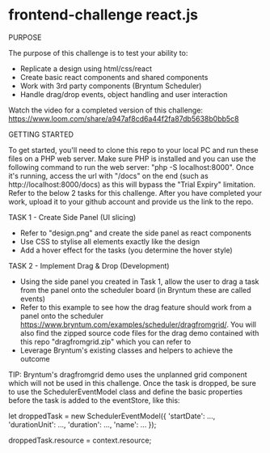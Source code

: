 # frontend-challenge react.js

PURPOSE

The purpose of this challenge is to test your ability to:
- Replicate a design using html/css/react
- Create basic react components and shared components
- Work with 3rd party components (Bryntum Scheduler)
- Handle drag/drop events, object handling and user interaction

Watch the video for a completed version of this challenge: https://www.loom.com/share/a947af8cd6a44f2fa87db5638b0bb5c8


GETTING STARTED

To get started, you'll need to clone this repo to your local PC and run these files on a PHP web server. Make sure PHP is installed and you can use the following command to run the web server: "php -S localhost:8000". Once it's running, access the url with "/docs" on the end (such as http://localhost:8000/docs) as this will bypass the "Trial Expiry" limitation. Refer to the below 2 tasks for this challenge. After you have completed your work, upload it to your github account and provide us the link to the repo.


TASK 1 - Create Side Panel (UI slicing)

- Refer to "design.png" and create the side panel as react components
- Use CSS to stylise all elements exactly like the design
- Add a hover effect for the tasks (you determine the hover style)


TASK 2 - Implement Drag & Drop (Development)

- Using the side panel you created in Task 1, allow the user to drag a task from the panel onto the scheduler board (in Bryntum these are called events)
- Refer to this example to see how the drag feature should work from a panel onto the scheduler https://www.bryntum.com/examples/scheduler/dragfromgrid/. You will also find the zipped source code files for the drag demo contained with this repo "dragfromgrid.zip" which you can refer to
- Leverage Bryntum's existing classes and helpers to achieve the outcome


TIP: Bryntum's dragfromgrid demo uses the unplanned grid component which will not be used in this challenge. Once the task is dropped, be sure to use the SchedulerEventModel class and define the basic properties before the task is added to the eventStore, like this:

let droppedTask = new SchedulerEventModel({
    'startDate': ...,
    'durationUnit': ...,
    'duration': ...,
    'name': ...
});

droppedTask.resource  = context.resource;
